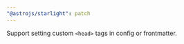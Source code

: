 ```yaml
---
"@astrojs/starlight": patch
---
```


Support setting custom `<head>` tags in config or frontmatter.
